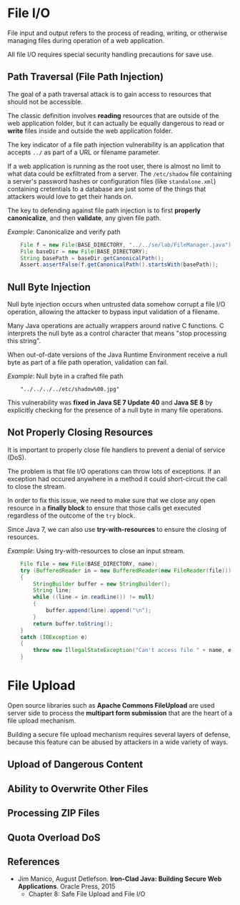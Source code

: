 # File I/O 

File input and output refers to the process of reading, writing, or otherwise managing files during operation
of a web application.

All file I/O requires special security handling precautions for save use.

## Path Traversal (File Path Injection)

The goal of a path traversal attack is to gain access to resources that should not
be accessible.

The classic definition involves **reading** resources that are outside of the web application
folder, but it can actually be equally dangerous to read or **write** files inside and outside the 
web application folder.

The key indicator of a file path injection vulnerability is an application that accepts `../` as 
part of a URL or filename parameter.

If a web application is running as the root user, there is almost no limit to what data could
be exfiltrated from a server.
The `/etc/shadow` file containing a server's password hashes or configuration files (like 
`standalone.xml`) containing cretentials to a database are just some of the things that 
attackers would love to get their hands on.

The key to defending against file path injection is to first **properly canonicalize**, and then
**validate**, any given file path.

_Example_: Canonicalize and verify path
```Java
    File f = new File(BASE_DIRECTORY, "../../se/lab/FileManager.java");
    File baseDir = new File(BASE_DIRECTORY);    
    String basePath = baseDir.getCanonicalPath();
    Assert.assertFalse(f.getCanonicalPath().startsWith(basePath));
```


## Null Byte Injection

Null byte injection occurs when untrusted data somehow corrupt a file I/O operation,
allowing the attacker to bypass input validation of a filename.

Many Java operations are actually wrappers around native C functions.
C interprets the null byte as a control character that means "stop processing this string".

When out-of-date versions of the Java Runtime Environment receive a null byte as part 
of a file path operation, validation can fail.

_Example_: Null byte in a crafted file path
```
    "../../../../etc/shadow%00.jpg"
```

This vulnerability was **fixed in Java SE 7 Update 40** and **Java SE 8** by explicitly checking for
the presence of a null byte in many file operations. 

## Not Properly Closing Resources
It is important to properly close file handlers to prevent a denial of service (DoS).

The problem is that file I/O operations can throw lots of exceptions.
If an exception had occured anywhere in a method it could short-circuit the call to close
the stream.

In order to fix this issue, we need to make sure that we close any open resource in a **finally block** 
to ensure that those calls get executed regardless of the outcome of the `try` block.

Since Java 7, we can also use **try-with-resources** to ensure the closing of resources.

_Example_: Using try-with-resources to close an input stream.
```Java
    File file = new File(BASE_DIRECTORY, name);
    try (BufferedReader in = new BufferedReader(new FileReader(file)))
    {
        StringBuilder buffer = new StringBuilder();
        String line;
        while ((line = in.readLine()) != null)
        {
            buffer.append(line).append("\n");
        }
        return buffer.toString();
    }
    catch (IOException e)
    {
        throw new IllegalStateException("Can't access file " + name, e);
    }
```


# File Upload
Open source libraries such as **Apache Commons FileUpload** are used server side to process the 
**multipart form submission** that are the heart of a file upload mechanism.

Building a secure file upload mechanism requires several layers of defense, because 
this feature can be abused by attackers in a wide variety of ways.

## Upload of Dangerous Content

## Ability to Overwrite Other Files

## Processing ZIP Files

## Quota Overload DoS



## References
* Jim Manico, August Detlefson. **Iron-Clad Java: Building Secure Web Applications**. Oracle Press, 2015
    * Chapter 8: Safe File Upload and File I/O